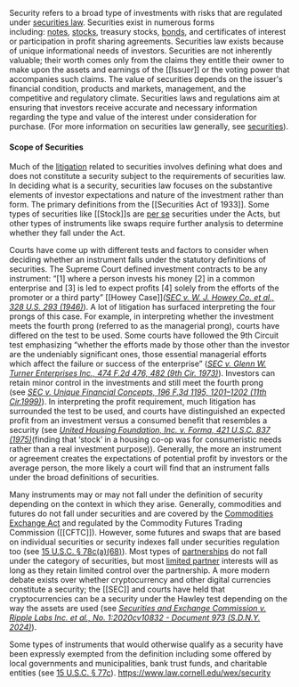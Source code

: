 Security refers to a broad type of investments with risks that are regulated under [securities law](https://www.law.cornell.edu/wex/securities). Securities exist in numerous forms including: [notes](https://www.law.cornell.edu/wex/note), [stocks](https://www.law.cornell.edu/wex/stock), treasury stocks, [bonds](https://www.law.cornell.edu/wex/bond), and certificates of interest or participation in profit sharing agreements. Securities law exists because of unique informational needs of investors. Securities are not inherently valuable; their worth comes only from the claims they entitle their owner to make upon the assets and earnings of the [[Issuer]] or the voting power that accompanies such claims. The value of securities depends on the issuer's financial condition, products and markets, management, and the competitive and regulatory climate. Securities laws and regulations aim at ensuring that investors receive accurate and necessary information regarding the type and value of the interest under consideration for purchase. (For more information on securities law generally, see [securities](https://www.law.cornell.edu/wex/securities)).

#### Scope of Securities

Much of the [litigation](https://www.law.cornell.edu/wex/litigation) related to securities involves defining what does and does not constitute a security subject to the requirements of securities law. In deciding what is a security, securities law focuses on the substantive elements of investor expectations and nature of the investment rather than form. The primary definitions from the [[Securities Act of 1933]]. Some types of securities like [[Stock]]s are [per se](https://www.law.cornell.edu/wex/per_se) securities under the Acts, but other types of instruments like swaps require further analysis to determine whether they fall under the Act.

Courts have come up with different tests and factors to consider when deciding whether an instrument falls under the statutory definitions of securities. The Supreme Court defined investment contracts to be any instrument: “[1] where a person invests his money [2] in a common enterprise and [3] is led to expect profits [4] solely from the efforts of the promoter or a third party” [[Howey Case]]_(_[_SEC v. W. J. Howey Co. et al., 328 U.S. 293 (1946)_](https://supreme.justia.com/cases/federal/us/328/293/)). A lot of litigation has surfaced interpreting the four prongs of this case. For example, in interpreting whether the investment meets the fourth prong (referred to as the managerial prong), courts have differed on the test to be used. Some courts have followed the 9th Circuit test emphasizing “whether the efforts made by those other than the investor are the undeniably significant ones, those essential managerial efforts which affect the failure or success of the enterprise” ([_SEC v. Glenn W. Turner Enterprises Inc., 474 F.2d 476, 482 (9th Cir. 1973)_](https://casetext.com/case/securities-exchange-v-glenn-w-turner-ent)). Investors can retain minor control in the investments and still meet the fourth prong (see [_SEC v. Unique Financial Concepts, 196 F.3d 1195, 1201–1202 (11th Cir.1999)_](https://law.justia.com/cases/federal/appellate-courts/F3/196/1195/601565/)). In interpreting the profit requirement, much litigation has surrounded the test to be used, and courts have distinguished an expected profit from an investment versus a consumed benefit that resembles a security (see [_United Housing Foundation, Inc. v. Forma, 421 U.S.C. 837 (1975)_](https://supreme.justia.com/cases/federal/us/421/837/)(finding that ‘stock’ in a housing co-op was for consumeristic needs rather than a real investment purpose)). Generally, the more an instrument or agreement creates the expectations of potential profit by investors or the average person, the more likely a court will find that an instrument falls under the broad definitions of securities. 

Many instruments may or may not fall under the definition of security depending on the context in which they arise. Generally, commodities and futures do not fall under securities and are covered by the [Commodities Exchange Act](https://www.law.cornell.edu/uscode/text/7/chapter-1) and regulated by the Commodity Futures Trading Commission ([[CFTC]]). However, some futures and swaps that are based on individual securities or security indexes fall under securities regulation too (see [15 U.S.C. § 78c(a)(68)](https://www.law.cornell.edu/definitions/uscode.php?width=840&height=800&iframe=true&def_id=15-USC-1404079475-2067023655&term_occur=999&term_src=)). Most types of [partnerships](https://www.law.cornell.edu/wex/partnership) do not fall under the category of securities, but most [limited partner](https://www.law.cornell.edu/wex/limited_partnership) interests will as long as they retain limited control over the partnership. A more modern debate exists over whether cryptocurrency and other digital currencies constitute a security; the [[SEC]] and courts have held that cryptocurrencies can be a security under the Hawley test depending on the way the assets are used (see [_Securities and Exchange Commission v. Ripple Labs Inc. et al., No. 1:2020cv10832 - Document 973 (S.D.N.Y. 2024)_](https://law.justia.com/cases/federal/district-courts/new-york/nysdce/1:2020cv10832/551082/973/)). 

Some types of instruments that would otherwise qualify as a security have been expressly exempted from the definition including some offered by local governments and municipalities, bank trust funds, and charitable entities (see [15 U.S.C. § 77c](https://www.law.cornell.edu/uscode/text/15/77c)).
https://www.law.cornell.edu/wex/security

